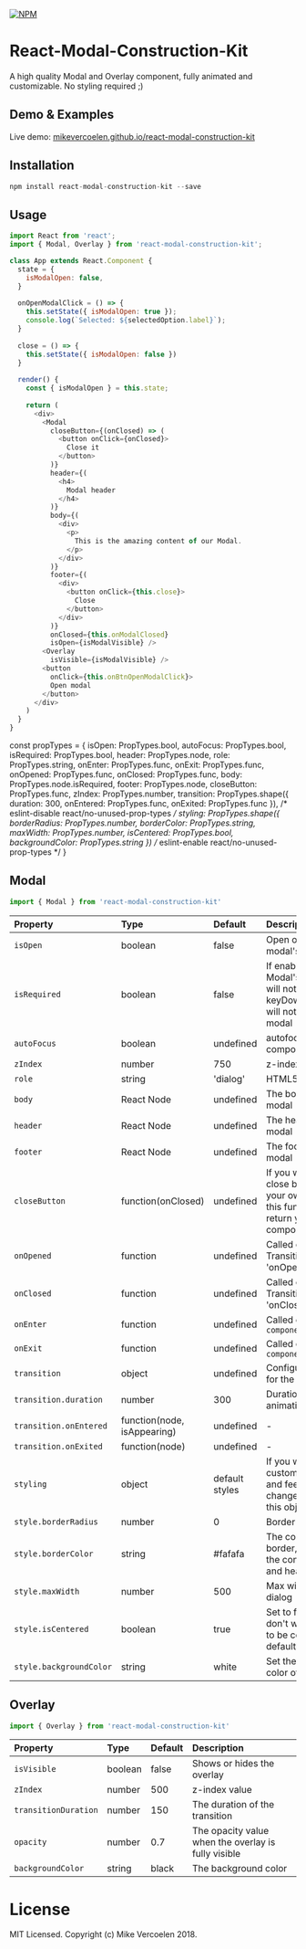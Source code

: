 [![NPM](https://img.shields.io/npm/v/react-modal-construction-kit.svg)](https://www.npmjs.com/package/react-modal-construction-kit)

React-Modal-Construction-Kit
============

A high quality Modal and Overlay component, fully animated and customizable. No styling required ;)

## Demo & Examples

Live demo: [mikevercoelen.github.io/react-modal-construction-kit](http://mikevercoelen.github.io/react-modal-construction-kit/)

## Installation

```js
npm install react-modal-construction-kit --save
```

## Usage

```js
import React from 'react';
import { Modal, Overlay } from 'react-modal-construction-kit';

class App extends React.Component {
  state = {
    isModalOpen: false,
  }
  
  onOpenModalClick = () => {
    this.setState({ isModalOpen: true });
    console.log(`Selected: ${selectedOption.label}`);
  }
  
  close = () => {
    this.setState({ isModalOpen: false })
  }
  
  render() {
    const { isModalOpen } = this.state;
    
    return (
      <div>
        <Modal
          closeButton={(onClosed) => (
            <button onClick={onClosed}>
              Close it
            </button>
          )}
          header={(
            <h4>
              Modal header
            </h4>
          )}
          body={(
            <div>
              <p>
                This is the amazing content of our Modal.
              </p>
            </div>
          )}
          footer={(
            <div>
              <button onClick={this.close}>
                Close
              </button>
            </div>
          )}
          onClosed={this.onModalClosed}
          isOpen={isModalVisible} />
        <Overlay
          isVisible={isModalVisible} />
        <button
          onClick={this.onBtnOpenModalClick}>
          Open modal
        </button>
      </div>
    )
  }
}
```

const propTypes = {
  isOpen: PropTypes.bool,
  autoFocus: PropTypes.bool,
  isRequired: PropTypes.bool,
  header: PropTypes.node,
  role: PropTypes.string,
  onEnter: PropTypes.func,
  onExit: PropTypes.func,
  onOpened: PropTypes.func,
  onClosed: PropTypes.func,
  body: PropTypes.node.isRequired,
  footer: PropTypes.node,
  closeButton: PropTypes.func,
  zIndex: PropTypes.number,
  transition: PropTypes.shape({
    duration: 300,
    onEntered: PropTypes.func,
    onExited: PropTypes.func
  }),
  /* eslint-disable react/no-unused-prop-types */
  styling: PropTypes.shape({
    borderRadius: PropTypes.number,
    borderColor: PropTypes.string,
    maxWidth: PropTypes.number,
    isCentered: PropTypes.bool,
    backgroundColor: PropTypes.string
  })
  /* eslint-enable react/no-unused-prop-types */
}

## Modal

```js
import { Modal } from 'react-modal-construction-kit'
```

| Property | Type | Default | Description |
|:---|:---|:---|:---|
| `isOpen` | boolean | false | Open or close modal's state |
| `isRequired` | boolean | false | If enabled, the Modal's close button will not show and keyDown @ `escape` will not close the modal |
| `autoFocus` | boolean | undefined | autofocus the component on mount |
| `zIndex` | number | 750 | z-index value |
| `role` | string | 'dialog' | HTML5 `role` |
| `body` | React Node | undefined | The body of the modal |
| `header` | React Node | undefined | The header of the modal |
| `footer` | React Node | undefined | The footer of the modal |
| `closeButton` | function(onClosed) | undefined | If you want a custom close button with your own icon, use this function and return your custom component |
| `onOpened` | function | undefined | Called on when the Transitions triggers 'onOpened' |
| `onClosed` | function | undefined | Called on when the Transitions triggers 'onClosed' |
| `onEnter` | function | undefined | Called on `componentDidMount` |
| `onExit` | function | undefined | Called on `componentWillUnmount` | 
| `transition` | object | undefined | Configuration object for the transition |
| `transition.duration` | number | 300 | Duration of the animation |
| `transition.onEntered` | function(node, isAppearing) | undefined | - |
| `transition.onExited` | function(node) | undefined | - |
| `styling` | object | default styles | If you want to customize the look and feel, you need to change the values in this object |
| `style.borderRadius` | number | 0 | Border radius |
| `style.borderColor` | string | #fafafa | The color of the border, that devides the content, footer and header |
| `style.maxWidth` | number | 500 | Max width of the dialog |
| `style.isCentered` | boolean | true | Set to false if you don't want the modal to be centered by default |
| `style.backgroundColor` | string | white | Set the background color of the dialog |

## Overlay

```js
import { Overlay } from 'react-modal-construction-kit'
```

| Property | Type | Default | Description |
|:---|:---|:---|:---|
| `isVisible` | boolean | false | Shows or hides the overlay |
| `zIndex` | number | 500 | z-index value |
| `transitionDuration` | number | 150 | The duration of the transition |
| `opacity` | number | 0.7 | The opacity value when the overlay is fully visible |
| `backgroundColor` | string | black | The background color |

# License

MIT Licensed. Copyright (c) Mike Vercoelen 2018.

